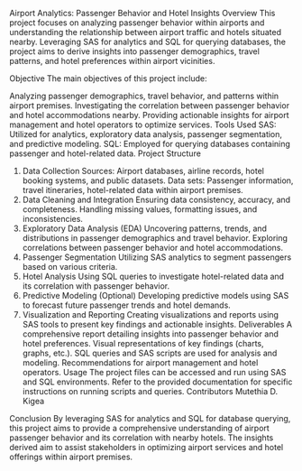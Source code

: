 Airport Analytics: Passenger Behavior and Hotel Insights
Overview
This project focuses on analyzing passenger behavior within airports and understanding the relationship between airport traffic and hotels situated nearby. Leveraging SAS for analytics and SQL for querying databases, the project aims to derive insights into passenger demographics, travel patterns, and hotel preferences within airport vicinities.

Objective
The main objectives of this project include:

Analyzing passenger demographics, travel behavior, and patterns within airport premises.
Investigating the correlation between passenger behavior and hotel accommodations nearby.
Providing actionable insights for airport management and hotel operators to optimize services.
Tools Used
SAS: Utilized for analytics, exploratory data analysis, passenger segmentation, and predictive modeling.
SQL: Employed for querying databases containing passenger and hotel-related data.
Project Structure
1. Data Collection
Sources: Airport databases, airline records, hotel booking systems, and public datasets.
Data sets: Passenger information, travel itineraries, hotel-related data within airport premises.
2. Data Cleaning and Integration
Ensuring data consistency, accuracy, and completeness.
Handling missing values, formatting issues, and inconsistencies.
3. Exploratory Data Analysis (EDA)
Uncovering patterns, trends, and distributions in passenger demographics and travel behavior.
Exploring correlations between passenger behavior and hotel accommodations.
4. Passenger Segmentation
Utilizing SAS analytics to segment passengers based on various criteria.
5. Hotel Analysis
Using SQL queries to investigate hotel-related data and its correlation with passenger behavior.
6. Predictive Modeling (Optional)
Developing predictive models using SAS to forecast future passenger trends and hotel demands.
7. Visualization and Reporting
Creating visualizations and reports using SAS tools to present key findings and actionable insights.
Deliverables
A comprehensive report detailing insights into passenger behavior and hotel preferences.
Visual representations of key findings (charts, graphs, etc.).
SQL queries and SAS scripts are used for analysis and modeling.
Recommendations for airport management and hotel operators.
Usage
The project files can be accessed and run using SAS and SQL environments.
Refer to the provided documentation for specific instructions on running scripts and queries.
Contributors
Mutethia D. Kigea

Conclusion
By leveraging SAS for analytics and SQL for database querying, this project aims to provide a comprehensive understanding of airport passenger behavior and its correlation with nearby hotels. The insights derived aim to assist stakeholders in optimizing airport services and hotel offerings within airport premises.
